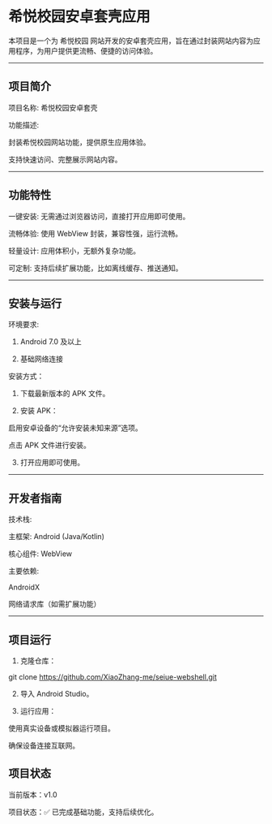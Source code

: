 # 希悦校园安卓套壳应用

本项目是一个为 希悦校园 网站开发的安卓套壳应用，旨在通过封装网站内容为应用程序，为用户提供更流畅、便捷的访问体验。


---

## 项目简介

项目名称: 希悦校园安卓套壳

功能描述:

封装希悦校园网站功能，提供原生应用体验。

支持快速访问、完整展示网站内容。




---

## 功能特性

一键安装: 无需通过浏览器访问，直接打开应用即可使用。

流畅体验: 使用 WebView 封装，兼容性强，运行流畅。

轻量设计: 应用体积小，无额外复杂功能。

可定制: 支持后续扩展功能，比如离线缓存、推送通知。



---

## 安装与运行

环境要求:

1. Android 7.0 及以上

2. 基础网络连接



安装方式：

1. 下载最新版本的 APK 文件。


2. 安装 APK：

启用安卓设备的“允许安装未知来源”选项。

点击 APK 文件进行安装。



3. 打开应用即可使用。




---

## 开发者指南

技术栈:

主框架: Android (Java/Kotlin)

核心组件: WebView

主要依赖:

AndroidX

网络请求库（如需扩展功能）


---

## 项目运行

1. 克隆仓库：

git clone https://github.com/XiaoZhang-me/seiue-webshell.git


2. 导入 Android Studio。


3. 运行应用：

使用真实设备或模拟器运行项目。

确保设备连接互联网。


## 项目状态

当前版本：v1.0

项目状态：✅ 已完成基础功能，支持后续优化。
